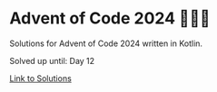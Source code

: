 # Advent of Code 2024 🎄🌟🎅
Solutions for Advent of Code 2024 written in Kotlin.

Solved up until: Day 12

[Link to Solutions](https://github.com/patrick-elmquist/Advent-of-Code-2024/tree/main/src/main/kotlin)
